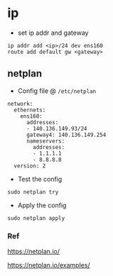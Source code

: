 # ip

* set ip addr and gateway
```
ip addr add <ip>/24 dev ens160
route add default gw <gateway>
```

## netplan

* Config file @ `/etc/netplan`

```
network:
  ethernets:
    ens160:
      addresses:
      - 140.136.149.93/24
      gateway4: 140.136.149.254
      nameservers:
        addresses:
        - 1.1.1.1
        - 8.8.8.8
  version: 2
```

* Test the config

```
sudo netplan try
```

* Apply the config

```
sudo netplan apply
```

### Ref

<https://netplan.io/>

<https://netplan.io/examples/>
